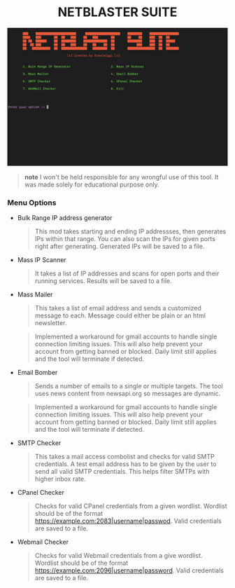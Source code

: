 <div align="center">
  <h1>NETBLASTER SUITE</h1>
</div>

![Menu Options](main_page.png)

> **note**
> I won't be held responsible for any wrongful use of this tool. It was made solely for educational purpose only.

### Menu Options

- Bulk Range IP address generator

  > This mod takes starting and ending IP addressses, then generates IPs within that range. You can also scan the IPs for given ports right after generating. Generated IPs will be saved to a file.

- Mass IP Scanner

  > It takes a list of IP addresses and scans for open ports and their running services. Results will be saved to a file.

- Mass Mailer

  > This takes a list of email address and sends a customized message to each. Message could either be plain or an html newsletter.

  > Implemented a workaround for gmail accounts to handle single connection limiting issues. This will also help prevent your account from getting banned or blocked. Daily limit still applies and the tool will terminate if detected.

- Email Bomber

  > Sends a number of emails to a single or multiple targets. The tool uses news content from newsapi.org so messages are dynamic.

  > Implemented a workaround for gmail accounts to handle single connection limiting issues. This will also help prevent your account from getting banned or blocked. Daily limit still applies and the tool will terminate if detected.

- SMTP Checker

  > This takes a mail access combolist and checks for valid SMTP credentials. A test email address has to be given by the user to send all valid SMTP credentials. This helps filter SMTPs with higher inbox rate.

- CPanel Checker

  > Checks for valid CPanel credentials from a given wordlist. Wordlist should be of the format https://example.com:2083|username|passwod. Valid credentials are saved to a file.

- Webmail Checker

  > Checks for valid Webmail credentials from a give wordlist. Wordlist should be of the format https://example.com:2096|username|password. Valid credentials are saved to a file.
